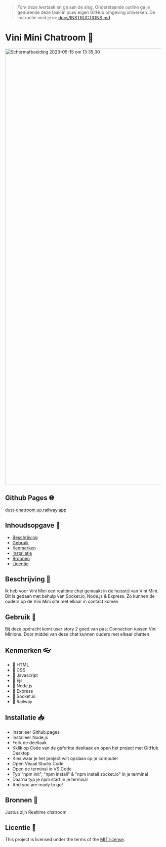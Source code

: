 > _Fork_ deze leertaak en ga aan de slag. Onderstaande outline ga je gedurende deze taak in jouw eigen GitHub omgeving uitwerken. De instructie vind je in: [docs/INSTRUCTIONS.md](docs/INSTRUCTIONS.md)

# Vini Mini Chatroom 💬
<img width="1412" alt="Scherm­afbeelding 2023-05-15 om 13 35 00" src="https://github.com/Maaike0904/connecting-people-my-first-chatroom/assets/112861144/32be457d-49ce-4f8f-a4fe-7cc2e620a94c">

## Github Pages 🌐
[dust-chatroom.up.railway.app](https://vini-mini-chatroom-test.adaptable.app/)

## Inhoudsopgave 📔
- [Beschrijving](#beschrijving)
- [Gebruik](#gebruik)
- [Kenmerken](#kenmerken)
- [Installatie](#installatie)
- [Bronnen](#bronnen)
- [Licentie](#licentie)

## Beschrijving 📝
Ik heb voor Vini Mini een realtime chat gemaakt in de huisstijl van Vini Mini. Dit is gedaan met behulp van Socket.io, Node.js & Express. Zo kunnen de ouders op de Vini Mini site met elkaar in contact komen.

## Gebruik 📃
Bij deze opdracht komt user story 2 goed van pas; Connection tussen Vini Minions. Door middel van deze chat kunnen ouders met elkaar chatten.

## Kenmerken 👓
* 🎠 HTML
* 🎨 CSS
* 🌉 Javascript
* 🌇 Ejs
* 🌠 Node.js
* 🌄 Express
* 🧦 Socket.io
* 🚅 Railway

## Installatie 📥
* Installeer Github.pages
* Installeer Node.js
* Fork de deeltaak
* Kklik op Code van de geforkte deeltaak en open het project met GitHub Desktop
* Kies waar je het project wilt opslaan op je computer
* Open Visual Studio Code
* Open de terminal in VS Code
* Typ "npm init", "npm install" & "npm install socket.io" in je terminal
* Daarna typ je npm start in je terminal
* And you are ready to go!

## Bronnen 📂 
Justus zijn Realtime chatroom

## Licentie 📛
This project is licensed under the terms of the [MIT license](./LICENSE).
